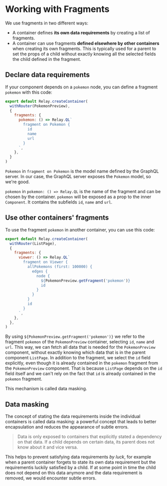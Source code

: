 # Working with Fragments

We use fragments in two different ways:

* A container defines **its own data requirements** by creating a list of fragments.
* A container can use fragments **defined elsewhere by other containers** when creating its own fragments. This is typically used for a parent to set the props of a child without exactly knowing all the selected fields the child defined in the fragment.

## Declare data requirements

If your component depends on a `pokemon` node, you can define a fragment `pokemon` with this code:

```javascript
export default Relay.createContainer(
  withRouter(PokemonPreview),
  {
    fragments: {
      pokemon: () => Relay.QL`
        fragment on Pokemon {
          id
          name
          url
        }
      `,
    },
  }
)
```

`Pokemon` in `fragment on Pokemon` is the model name defined by the GraphQL server. In our case, the GraphQL server exposes the `Pokemon` model, so we're good.

`pokemon` in `pokemon: () => Relay.QL` is the name of the fragment and can be chosen by the container. `pokemon` will be exposed as a prop to the inner `Component`. It contains the subfields `id`, `name` and `url`.

## Use other containers' fragments

To use the fragment `pokemon` in another container, you can use this code:

```javascript
export default Relay.createContainer(
  withRouter(ListPage),
  {
    fragments: {
      viewer: () => Relay.QL`
        fragment on Viewer {
          allPokemons (first: 100000) {
            edges {
              node {
                ${PokemonPreview.getFragment('pokemon')}
                id
              }
            }
          }
          id
        }
      `,
    },
  },
)
```

By using `${PokemonPreview.getFragment('pokemon')}` we refer to the fragment `pokemon` of the `PokemonPreview` container, selecting `id`, `name` and `url`. This way, we can fetch all data that is needed for the `PokemonPreview` component, without exactly knowing which data that is in the parent component `ListPage`. In addition to the fragment, we select the `id` field explicitly, even though it is already contained in the `pokemon` fragment from the `PokemonPreview` component.
That is because `ListPage` depends on the `id` field itself and we can't rely on the fact that `id` is already contained in the `pokemon` fragment.

This mechanism is called data masking. 

## Data masking

The concept of stating the data requirements inside the individual containers is called data masking: a powerful concept that leads to better encapsulation and reduces the appearance of subtle errors.

> Data is only exposed to containers that explicitly stated a dependency on that data. If a child depends on certain data, its parent does not know about it and vice versa.

This helps to prevent satisfying data requirements *by luck*, for example when a parent container forgets to state its own data requirement but the requirementis luckily satisfied by a child. If at some point in time the child does not depend on this data anymore and the data requirement is removed, we would encounter subtle errors.
